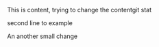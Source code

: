 This is content, trying to change the contentgit stat

second line to example

An another small change